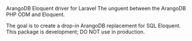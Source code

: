 ArangoDB Eloquent driver for Laravel
The unguent between the ArangoDB PHP ODM and Eloquent.

The goal is to create a drop-in ArangoDB replacement for SQL Eloquent.
This package is development; DO NOT use in production.
